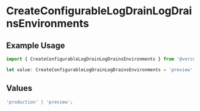 # CreateConfigurableLogDrainLogDrainsEnvironments

## Example Usage

```typescript
import { CreateConfigurableLogDrainLogDrainsEnvironments } from '@vercel/client/models/operations';

let value: CreateConfigurableLogDrainLogDrainsEnvironments = 'preview';
```

## Values

```typescript
'production' | 'preview';
```
